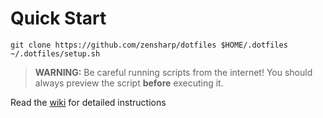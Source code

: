 # Quick Start

```
git clone https://github.com/zensharp/dotfiles $HOME/.dotfiles
~/.dotfiles/setup.sh
```

> **WARNING:** Be careful running scripts from the internet! You should always preview the script **before** executing it.

Read the [wiki](https://zensharp.github.io/dotfiles) for detailed instructions
